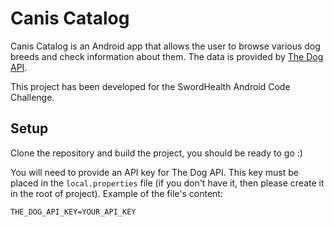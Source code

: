 # Canis Catalog

Canis Catalog is an Android app that allows the user to browse various dog breeds and check
information about them. The data is provided by [The Dog API](https://thedogapi.com/).

This project has been developed for the SwordHealth Android Code Challenge.

## Setup
Clone the repository and build the project, you should be ready to go :)

You will need to provide an API key for The Dog API.
This key must be placed in the ```local.properties``` file (if you don't have it, then please
create it in the root of project). Example of the file's content:
```
THE_DOG_API_KEY=YOUR_API_KEY
```